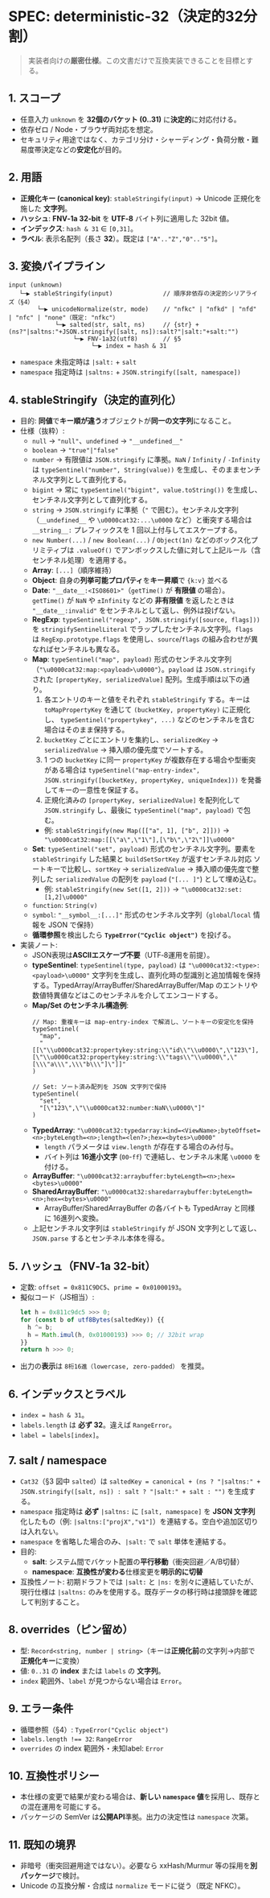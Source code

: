 # SPEC: deterministic-32（決定的32分割）

> 実装者向けの**厳密仕様**。この文書だけで互換実装できることを目標とする。

## 1. スコープ
- 任意入力 `unknown` を **32個のバケット (0..31)** に**決定的**に対応付ける。
- 依存ゼロ / Node・ブラウザ両対応を想定。
- セキュリティ用途ではなく、カテゴリ分け・シャーディング・負荷分散・難易度帯決定などの**安定化**が目的。

## 2. 用語
- **正規化キー (canonical key)**: `stableStringify(input)` → Unicode 正規化を施した **文字列**。
- **ハッシュ**: **FNV‑1a 32-bit** を **UTF‑8** バイト列に適用した 32bit 値。
- **インデックス**: `hash & 31` ∈ `[0,31]`。
- **ラベル**: 表示名配列（長さ **32**）。既定は `["A".."Z","0".."5"]`。

## 3. 変換パイプライン
```
input (unknown)
   └─▶ stableStringify(input)              // 順序非依存の決定的シリアライズ（§4）
        └─▶ unicodeNormalize(str, mode)    // "nfkc" | "nfkd" | "nfd" | "nfc" | "none"（既定: "nfkc"）
             └─▶ salted(str, salt, ns)     // {str} + (ns?"|saltns:"+JSON.stringify([salt, ns]):salt?"|salt:"+salt:"")
                  └─▶ FNV-1a32(utf8)       // §5
                       └─▶ index = hash & 31
```

- `namespace` 未指定時は `|salt:` + `salt`
- `namespace` 指定時は `|saltns:` + `JSON.stringify([salt, namespace])`

## 4. stableStringify（決定的直列化）
- 目的: **同値**で**キー順が違う**オブジェクトが**同一の文字列**になること。
- 仕様（抜粋）:
  - `null` → `"null"`、`undefined` → `"__undefined__"`
  - `boolean` → `"true"|"false"`
  - `number` → 有限値は `JSON.stringify` に準拠。`NaN` / `Infinity` / `-Infinity` は `typeSentinel("number", String(value))` を生成し、そのままセンチネル文字列として直列化する。
  - `bigint` → 常に `typeSentinel("bigint", value.toString())` を生成し、センチネル文字列として直列化する。
  - `string` → `JSON.stringify` に準拠（`"` で囲む）。センチネル文字列（`__undefined__` や `\u0000cat32:...\u0000` など）と衝突する場合は `__string__:` プレフィックスを 1 回以上付与してエスケープする。
  - `new Number(...)` / `new Boolean(...)` / `Object(1n)` などのボックス化プリミティブは `.valueOf()` でアンボックスした値に対して上記ルール（含センチネル処理）を適用する。
  - **Array**: `[...]`（順序維持）
  - **Object**: 自身の**列挙可能プロパティ**を**キー昇順**で `{k:v}` 並べる
  - **Date**: `"__date__:<ISO8601>"`（`getTime()` が **有限値** の場合）。`getTime()` が `NaN` や `±Infinity` などの **非有限値** を返したときは `"__date__:invalid"` をセンチネルとして返し、例外は投げない。
  - **RegExp**: `typeSentinel("regexp", JSON.stringify([source, flags]))` を `stringifySentinelLiteral` でラップしたセンチネル文字列。`flags` は `RegExp.prototype.flags` を使用し、`source`/`flags` の組み合わせが異なればセンチネルも異なる。
  - **Map**: `typeSentinel("map", payload)` 形式のセンチネル文字列（`"\u0000cat32:map:<payload>\u0000"`）。`payload` は `JSON.stringify` された
    `[propertyKey, serializedValue]` 配列。生成手順は以下の通り。
    1. 各エントリのキーと値をそれぞれ `stableStringify` する。キーは `toMapPropertyKey` を通じて `(bucketKey, propertyKey)` に正規化し、
       `typeSentinel("propertykey", ...)` などのセンチネルを含む場合はそのまま保持する。
    2. `bucketKey` ごとにエントリを集約し、`serializedKey` → `serializedValue` → 挿入順の優先度でソートする。
    3. 1 つの `bucketKey` に同一 `propertyKey` が複数存在する場合や型衝突がある場合は `typeSentinel("map-entry-index", JSON.stringify([bucketKey,
       propertyKey, uniqueIndex]))` を発番してキーの一意性を保証する。
    4. 正規化済みの `[propertyKey, serializedValue]` を配列化して `JSON.stringify` し、最後に `typeSentinel("map", payload)` で包む。
    - 例: `stableStringify(new Map([["a", 1], ["b", 2]]))` → `"\u0000cat32:map:[[\"a\",\"1\"],[\"b\",\"2\"]]\u0000"`
  - **Set**: `typeSentinel("set", payload)` 形式のセンチネル文字列。要素を `stableStringify` した結果と `buildSetSortKey` が返すセンチネル対応
    ソートキーで比較し、`sortKey` → `serializedValue` → 挿入順の優先度で整列した `serializedValue` の配列を `payload` (`"[... ]"`)
    として埋め込む。
    - 例: `stableStringify(new Set([1, 2]))` → `"\u0000cat32:set:[1,2]\u0000"`
  - `function`: `String(v)`
  - `symbol`: `"__symbol__:[...]"` 形式のセンチネル文字列（`global`/`local` 情報を JSON で保持）
  - **循環参照**を検出したら **`TypeError("Cyclic object")`** を投げる。
- 実装ノート:
  - JSON表現は**ASCIIエスケープ不要**（UTF‑8運用を前提）。
  - **typeSentinel**: `typeSentinel(type, payload)` は `"\u0000cat32:<type>:<payload>\u0000"` 文字列を生成し、直列化時の型識別と追加情報を保持する。TypedArray/ArrayBuffer/SharedArrayBuffer/Map のエントリや数値特異値などはこのセンチネルを介してエンコードする。
  - **Map/Set のセンチネル構造例**:
    ```
    // Map: 重複キーは map-entry-index で解消し、ソートキーの安定化を保持
    typeSentinel(
      "map",
      "[[\"\\u0000cat32:propertykey:string:\\"id\\"\\u0000\",\"123\"],[\"\\u0000cat32:propertykey:string:\\"tags\\"\\u0000\",\"[\\\"a\\\",\\\"b\\\"]\"]]"
    )

    // Set: ソート済み配列を JSON 文字列で保持
    typeSentinel(
      "set",
      "[\"123\",\"\\u0000cat32:number:NaN\\u0000\"]"
    )
    ```
  - **TypedArray**: `"\u0000cat32:typedarray:kind=<ViewName>;byteOffset=<n>;byteLength=<n>;length=<len?>;hex=<bytes>\u0000"`
    - `length` パラメータは `view.length` が存在する場合のみ付与。
    - バイト列は **16進小文字** (`00`-`ff`) で連結し、センチネル末尾 `\u0000` を付ける。
  - **ArrayBuffer**: `"\u0000cat32:arraybuffer:byteLength=<n>;hex=<bytes>\u0000"`
  - **SharedArrayBuffer**: `"\u0000cat32:sharedarraybuffer:byteLength=<n>;hex=<bytes>\u0000"`
    - ArrayBuffer/SharedArrayBuffer の各バイトも TypedArray と同様に 16進列へ変換。
  - 上記センチネル文字列は `stableStringify` が JSON 文字列として返し、`JSON.parse` するとセンチネル本体を得る。

## 5. ハッシュ（FNV‑1a 32-bit）
- 定数: `offset = 0x811C9DC5`、`prime = 0x01000193`。
- 擬似コード（JS相当）:
  ```ts
  let h = 0x811c9dc5 >>> 0;
  for (const b of utf8Bytes(saltedKey)) {{
    h ^= b;
    h = Math.imul(h, 0x01000193) >>> 0; // 32bit wrap
  }}
  return h >>> 0;
  ```
- 出力の**表示**は `8桁16進（lowercase, zero-padded）` を推奨。

## 6. インデックスとラベル
- `index = hash & 31`。
- `labels.length` は **必ず 32**。違えば `RangeError`。
- `label = labels[index]`。

## 7. salt / namespace
- `Cat32`（§3 図中 `salted`）は `saltedKey = canonical + (ns ? "|saltns:" + JSON.stringify([salt, ns]) : salt ? "|salt:" + salt : "")` を生成する。
- `namespace` 指定時は **必ず** `|saltns:` に `[salt, namespace]` を **JSON 文字列**化したもの（例: `|saltns:["projX","v1"]`）を連結する。空白や追加区切りは入れない。
- `namespace` を省略した場合のみ、`|salt:` で `salt` 単体を連結する。
- 目的:
  - **salt**: システム間でバケット配置の**平行移動**（衝突回避／A/B切替）
  - **namespace**: **互換性が変わる**仕様変更を**明示的に切替**
- 互換性ノート: 初期ドラフトでは `|salt:` と `|ns:` を別々に連結していたが、現行仕様は `|saltns:` のみを使用する。既存データの移行時は接頭辞を確認して判別すること。

## 8. overrides（ピン留め）
- 型: `Record<string, number | string>`（キーは**正規化前**の文字列→内部で**正規化キー**に変換）
- 値: `0..31` の **index** または `labels` の **文字列**。
- `index` 範囲外、`label` が見つからない場合は `Error`。

## 9. エラー条件
- 循環参照（§4）: `TypeError("Cyclic object")`
- `labels.length !== 32`: `RangeError`
- `overrides` の index 範囲外・未知label: `Error`

## 10. 互換性ポリシー
- 本仕様の変更で結果が変わる場合は、**新しい `namespace` 値**を採用し、既存との混在運用を可能にする。
- パッケージの SemVer は**公開API**準拠。出力の決定性は `namespace` 次第。

## 11. 既知の境界
- 非暗号（衝突回避用途ではない）。必要なら xxHash/Murmur 等の採用を**別パッケージ**で検討。
- Unicode の互換分解・合成は `normalize` モードに従う（既定 NFKC）。
